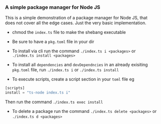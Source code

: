 ### A simple package manager for Node JS

This is a simple demonstration of a package manager for Node JS, that does not cover all the edge cases. Just the very basic implementation. 

* chmod the `index.ts` file to make the shebang executable 

* Be sure to have a `pkg.toml` file in your dir

* To install via cli run the command `./index.ts i <packages>` or `./index.ts install <packages>`

* To install all `dependencies` and `devDependncies` in an already exisiting `pkg.toml` file, run `./index.ts i` or `./index.ts install`

* To execute scripts, create a script section in your `toml` file eg

```js
[scripts]
install = "ts-node index.ts i"
```
Then run the command `./index.ts exec install`

* To delete a package run the command `./index.ts delete <packages>` or `./index.ts d <packages>`